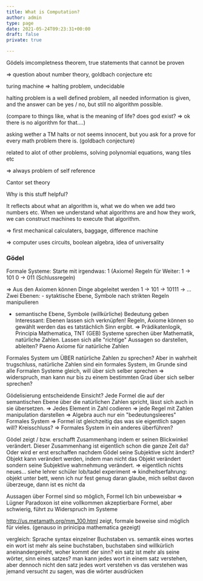 ```yaml
---
title: What is Computation?
author: admin
type: page
date: 2021-05-24T09:23:31+00:00
draft: false
private: true

---
```

Gödels imcompletness theorem, true statements that cannot be proven

=> question about number theory, goldbach conjecture etc

turing machine => halting problem, undecidable

halting problem is a well defined problem, all needed information is given, and the answer can be yes / no, but still no algorithm possible.

(compare to things like, what is the meaning of life? does god exist? => ok there is no algorithm for that&#8230;.)

asking wether a TM halts or not seems innocent, but you ask for a prove for every math problem there is. (goldbach conjecture) 

related to alot of other problems, solving polynomial equations, wang tiles etc

=> always problem of self reference

Cantor set theory

Why is this stuff helpful?

It reflects about what an algorithm is, what we do when we add two numbers etc. When we understand what algorithms are and how they work, we can construct machines to execute that algorithm. 

=> first mechanical calculaters, baggage, difference machine

=> computer uses circuits, boolean algebra, idea of universality

### Gödel
Formale Systeme:
Starte mit irgendwas: 1 (Axiome)
Regeln für Weiter: 1 -> 101 0 -> 011 (Schlussregeln)

=> Aus den Axiomen können Dinge abgeleitet werden
1 -> 101 -> 10111 -> ...
Zwei Ebenen: - sytaktische Ebene, Symbole nach strikten Regeln manipulieren
- semantische Ebene, Symbole (willkürliche) Bedeutung geben
Interessant: Ebenen lassen sich verknüpfen! Regeln, Axiome können so gewählt werden das es tatstächlich Sinn ergibt.
=> Prädikatenlogik, Principia Mathematica, TNT (GEB)
Systeme sprechen über Mathematik, natürliche Zahlen. Lassen sich alle "richtige" Aussagen so darstellen, ableiten?
Paeno Axiome für natürliche Zahlen

Formales System um ÜBER natürliche Zahlen zu sprechen? Aber in wahrheit trugschluss, natürliche Zahlen sind ein formales System, im Grunde sind alle Formalen Systeme gleich, will über sich selber sprechen
=> widerspruch, man kann nur bis zu einem bestimmten Grad über sich selber sprechen?

Gödelisierung entscheidende Einsicht?
Jede Formel die auf der semantischen Ebene über die natürlichen Zahlen spricht, lässt sich auch in sie übersetzen.
=> Jedes Element in Zahl codieren
=> jede Regel mit Zahlen manipulation darstellen
=> Algebra auch nur ein "bedeutungsleeres" Formales System
=> Formel ist gleichzeitig das was sie eigentlich sagen will? Kreisschluss?
=> Formales System in ein anderes überführen?

Gödel zeigt / bzw. erschafft Zusammenhang indem er seinen Blickwinkel verändert. Dieser Zusammenhang ist eigentlich schon die ganze Zeit da? Oder wird er erst erschaffen nachdem Gödel seine Subjektive sicht ändert? Objekt kann verändert werden, indem man nicht das Objekt verändert sondern seine Subjektive wahrnehmung verändert. => eigentlich nichts neues... siehe lehrer schüler lob/tadel experiment
=> kindheitserfahrung: objekt unter bett, wenn ich nur fest genug daran glaube, mich selbst davon überzeuge, dann ist es nicht da

Aussagen über Formel sind so möglich,
Formel 
Ich bin unbeweisbar => Lügner Paradoxon
ist eine vollkommen akzeptierbare Formel, aber schwierig, führt zu Widerspruch im Systeme

http://us.metamath.org/mm_100.html zeigt, formale beweise sind möglich für vieles. (genauso in prinicipa mathematica gezeigt)

vergleich: Sprache
syntax einzelner Buchstaben vs. semantik eines wortes
ein wort ist mehr als seine buchstaben, buchstaben sind willkürlich aneinandergereiht, woher kommt der sinn?
ein satz ist mehr als seine wörter, sinn eines satzes? man kann jedes wort in einem satz verstehen, aber dennoch nicht den satz
jedes wort verstehen vs das verstehen was jemand versucht zu sagen, was die wörter ausdrücken
